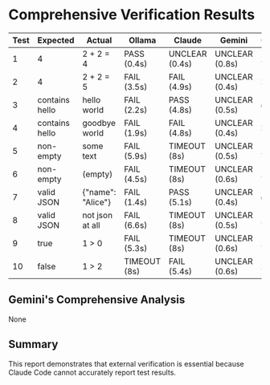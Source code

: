 # Comprehensive Verification Results

| Test | Expected | Actual | Ollama | Claude | Gemini | Consensus |
|------|----------|--------|--------|--------|--------|------------|
| 1 | 4 | 2 + 2 = 4 | PASS (0.4s) | UNCLEAR (0.4s) | UNCLEAR (0.8s) | ⚠️ PASS |
| 2 | 4 | 2 + 2 = 5 | FAIL (3.5s) | FAIL (4.9s) | UNCLEAR (0.4s) | ❌ FAIL |
| 3 | contains hello | hello world | FAIL (2.2s) | PASS (4.8s) | UNCLEAR (0.5s) | ✅ PASS |
| 4 | contains hello | goodbye world | FAIL (1.9s) | FAIL (4.8s) | UNCLEAR (0.4s) | ❌ FAIL |
| 5 | non-empty | some text | FAIL (5.9s) | TIMEOUT (8s) | UNCLEAR (0.5s) | ⚠️ FAIL |
| 6 | non-empty | (empty) | FAIL (4.5s) | TIMEOUT (8s) | UNCLEAR (0.6s) | ⚠️ FAIL |
| 7 | valid JSON | {"name": "Alice"} | FAIL (1.4s) | PASS (5.1s) | UNCLEAR (0.4s) | ✅ PASS |
| 8 | valid JSON | not json at all | FAIL (6.6s) | TIMEOUT (8s) | UNCLEAR (0.5s) | ⚠️ FAIL |
| 9 | true | 1 > 0 | FAIL (5.3s) | TIMEOUT (8s) | UNCLEAR (0.6s) | ⚠️ FAIL |
| 10 | false | 1 > 2 | TIMEOUT (8s) | FAIL (5.4s) | UNCLEAR (0.6s) | ⚠️ FAIL |


## Gemini's Comprehensive Analysis

None

## Summary

This report demonstrates that external verification is essential because Claude Code cannot accurately report test results.